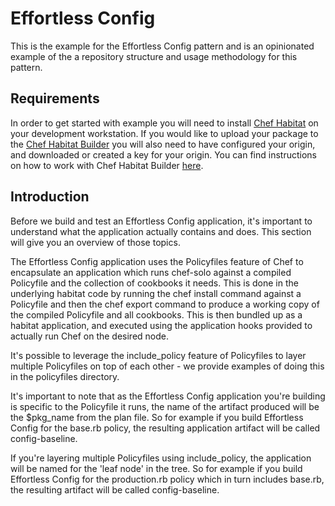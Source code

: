 # Effortless Config

This is the example for the Effortless Config pattern and is an opinionated example of the a repository structure and usage methodology for this pattern.

## Requirements
In order to get started with example you will need to install [Chef Habitat](https://www.habitat.sh/docs/install-habitat/) on your development workstation. If you would like to upload your package to the [Chef Habitat Builder](https://bldr.habitat.sh) you will also need to have configured your origin, and downloaded or created a key for your origin. You can find instructions on how to work with Chef Habitat Builder [here](https://www.habitat.sh/docs/using-builder/).

## Introduction
Before we build and test an Effortless Config application, it's important to understand what the application actually contains and does. This section will give you an overview of those topics.

The Effortless Config application uses the Policyfiles feature of Chef to encapsulate an application which runs chef-solo against a compiled Policyfile and the collection of cookbooks it needs. This is done in the underlying habitat code by running the chef install command against a Policyfile and then the chef export command to produce a working copy of the compiled Policyfile and all cookbooks. This is then bundled up as a habitat application, and executed using the application hooks provided to actually run Chef on the desired node.

It's possible to leverage the include_policy feature of Policyfiles to layer multiple Policyfiles on top of each other - we provide examples of doing this in the policyfiles directory.

It's important to note that as the Effortless Config application you're building is specific to the Policyfile it runs, the name of the artifact produced will be the $pkg_name from the plan file. So for example if you build Effortless Config for the base.rb policy, the resulting application artifact will be called config-baseline.

If you're layering multiple Policyfiles using include_policy, the application will be named for the 'leaf node' in the tree. So for example if you build Effortless Config for the production.rb policy which in turn includes base.rb, the resulting artifact will be called config-baseline.
